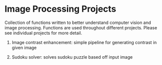 # Image Processing Projects
Collection of functions written to better understand computer vision and image processing. Functions are used throughout different projects. Please see individual projects for more detail.

1. Image contrast enhancement: simple pipeline for generating contrast in given image

2. Sudoku solver: solves sudoku puzzle based off input image


